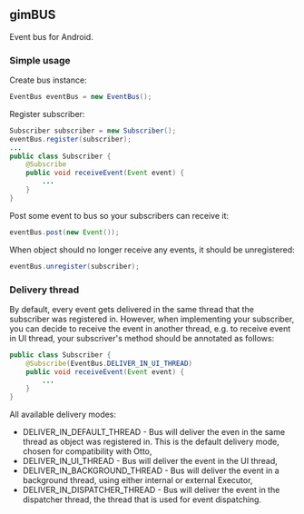 ## gimBUS
Event bus for Android.

### Simple usage
Create bus instance:
```java
EventBus eventBus = new EventBus();
```
Register subscriber:
```java
Subscriber subscriber = new Subscriber();
eventBus.register(subscriber);
...
public class Subscriber {
    @Subscribe
    public void receiveEvent(Event event) {
        ...
    }
}
```
Post some event to bus so your subscribers can receive it:
```java
eventBus.post(new Event());
```
When object should no longer receive any events, it should be unregistered:
```java
eventBus.unregister(subscriber);
```

### Delivery thread
By default, every event gets delivered in the same thread that the subscriber was registered in. However, when implementing your subscriber, you can decide to receive the event in another thread, e.g. to receive event in UI thread, your subscriver's method should be annotated as follows:
```java
public class Subscriber {
    @Subscribe(EventBus.DELIVER_IN_UI_THREAD)
    public void receiveEvent(Event event) {
        ...
    }
}
```
All available delivery modes:
- DELIVER_IN_DEFAULT_THREAD - Bus will deliver the even in the same thread as object was registered in. This is the default delivery mode, chosen for compatibility with Otto,
- DELIVER_IN_UI_THREAD - Bus will deliver the event in the UI thread,
- DELIVER_IN_BACKGROUND_THREAD - Bus will deliver the event in a background thread, using either internal or external Executor,
- DELIVER_IN_DISPATCHER_THREAD - Bus will deliver the event in the dispatcher thread, the thread that is used for event dispatching.